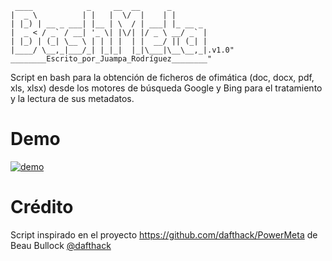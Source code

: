 ```
 ____            _     __  __      _        
|  _ \          | |   |  \/  |    | |       
| |_) | __ _ ___| |__ | \  / | ___| |_ __ _ 
|  _ < / _` / __| '_ \| |\/| |/ _ \ __/ _` |
| |_) | (_| \__ \ | | | |  | |  __/ || (_| |
|____/ \__,_|___/_| |_|_|  |_|\___|\__\__,_|.v1.0"
________Escrito_por_Juampa_Rodríguez________"
```
Script en bash para la obtención de ficheros de ofimática (doc, docx, pdf, xls, xlsx) desde los motores de búsqueda Google y Bing para el tratamiento y la lectura de sus metadatos.

# Demo
[![demo](https://asciinema.org/a/350744.svg)](https://asciinema.org/a/350744?autoplay=1)

# Crédito
Script inspirado en el proyecto https://github.com/dafthack/PowerMeta de Beau Bullock [@dafthack](https://twitter.com/dafthack)
